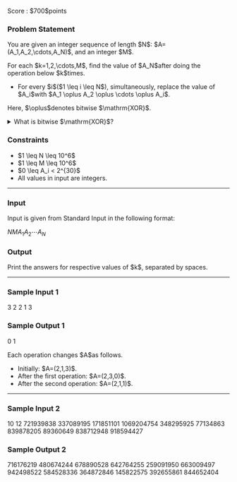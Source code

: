 
<div>

<span>

<span>

<p>
Score : $700$points
</p>

<div>

<section>

### **Problem Statement**

<p>
You are given an integer sequence of length $N$: $A=(A_1,A_2,\cdots,A_N)$, and an integer $M$.
</p>

<p>
For each $k=1,2,\cdots,M$, find the value of $A_N$after doing the operation below $k$times.
</p>

<ul>

<li>
For every $i$($1 \leq i \leq N$), simultaneously, replace the value of $A_i$with $A_1 \oplus A_2 \oplus \cdots \oplus A_i$.
</li>

</ul>

<p>
Here, $\oplus$denotes bitwise $\mathrm{XOR}$.
</p>

<details>

<summary>
What is bitwise $\mathrm{XOR}$?
    
</summary>

<p>
The bitwise $\mathrm{XOR}$of non-negative integers $A$and $B$, $A \oplus B$, is defined as follows:
        
</p>

<ul>

<li>
When $A \oplus B$is written in base two, the digit in the $2^k$'s place ($k \geq 0$) is $1$if exactly one of $A$and $B$is $1$, and $0$otherwise.
</li>

</ul>
For example, we have $3 \oplus 5 = 6$(in base two: $011 \oplus 101 = 110$).

Generally, the bitwise $\mathrm{XOR}$of $k$integers $p_1, p_2, p_3, \dots, p_k$is defined as $(\dots ((p_1 \oplus p_2) \oplus p_3) \oplus \dots \oplus p_k)$. We can prove that this value does not depend on the order of $p_1, p_2, p_3, \dots p_k$.
    
<p>

</p>

</details>

</section>

</div>

<div>

<section>

### **Constraints**

<ul>

<li>
$1 \leq N \leq 10^6$
</li>

<li>
$1 \leq M \leq 10^6$
</li>

<li>
$0 \leq A_i < 2^{30}$
</li>

<li>
All values in input are integers.
</li>

</ul>

</section>

</div>

---

<div>

<div>

<section>

### **Input**

<p>
Input is given from Standard Input in the following format:
</p>

<div>

$N$$M$$A_1$$A_2$$\cdots$$A_N$
</div>

</section>

</div>

<div>

<section>

### **Output**

<p>
Print the answers for respective values of $k$, separated by spaces.
</p>

</section>

</div>

</div>

---

<div>

<section>

### **Sample Input 1**

<div>

3 2
2 1 3

</div>

</section>

</div>

<div>

<section>

### **Sample Output 1**

<div>

0 1

</div>

<p>
Each operation changes $A$as follows.
</p>

<ul>

<li>
Initially: $A=(2,1,3)$.
</li>

<li>
After the first operation: $A=(2,3,0)$.
</li>

<li>
After the second operation: $A=(2,1,1)$.
</li>

</ul>

</section>

</div>

---

<div>

<section>

### **Sample Input 2**

<div>

10 12
721939838 337089195 171851101 1069204754 348295925 77134863 839878205 89360649 838712948 918594427

</div>

</section>

</div>

<div>

<section>

### **Sample Output 2**

<div>

716176219 480674244 678890528 642764255 259091950 663009497 942498522 584528336 364872846 145822575 392655861 844652404

</div>

</section>

</div>

</span>

</span>

</div>
